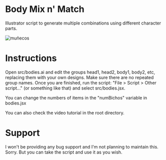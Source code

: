 # Body Mix n' Match

Illustrator script to generate multiple combinations using different character parts.

![muñecos](https://raw.githubusercontent.com/damagedgoods/bodymixnmatch/master/_resources/mu%C3%B1ecos.png)

# Instructions

Open src/bodies.ai and edit the groups head1, head2, body1, body2, etc, replacing them with your own designs. Make sure there are no repeated group names. Once you are finished, run the script: "File > Script > Other script..." (or something like that) and select src/bodies.jsx.

You can change the numbers of items in the "numBichos" variable in bodies.jsx

You can also check the video tutorial in the root directory.

# Support

I won't be providing any bug support and I'm not planning to maintain this. Sorry. But you can take the script and use it as you wish.
